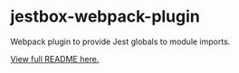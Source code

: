 # jestbox-webpack-plugin

Webpack plugin to provide Jest globals to module imports.

[View full README here.](https://github.com/jasonblanchard/jestbox)
